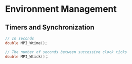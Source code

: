 # Environment Management
## Timers and Synchronization
```cpp
// In seconds
double MPI_Wtime();

// The number of seconds between successive clock ticks
double MPI_Wtick()；
```
